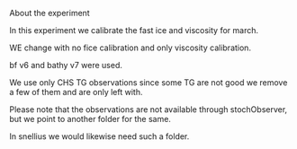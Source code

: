 About the experiment

In this experiment we calibrate the fast ice and viscosity for march. 

WE change with no fice calibration and only viscosity calibration. 

bf v6 and bathy v7 were used.  

We use only CHS TG observations since some TG are not good we remove a few of them and are only left with.


Please note that the observations are not available through stochObserver, but we point to another folder for the same. 

In snellius we would likewise need such a folder. 